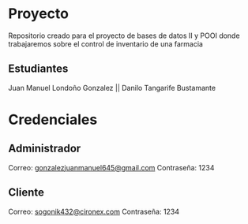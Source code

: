 # Proyecto
Repositorio creado para el proyecto de bases de datos II y POOI donde trabajaremos sobre el control de inventario de una farmacia
## Estudiantes
Juan Manuel Londoño Gonzalez ||
Danilo Tangarife Bustamante
# Credenciales 
## Administrador 
Correo: gonzalezjuanmanuel645@gmail.com
Contraseña: 1234
## Cliente
Correo: sogonik432@cironex.com
Contraseña: 1234
